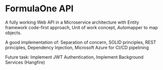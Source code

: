 # FormulaOne API 

A fully working Web API in a Microservice architecture with 
Entity framework code-first approach,
Unit of work concept,
Automapper to map objects.

A good implementation of:
  Separation of concern,
  SOLID principles,
  REST principles,
  Dependency Injection,
  Microsoft Azure for CI/CD pipelining 

Future task:
Implement JWT Authentication,
Implement Background Services (Hangfire)
